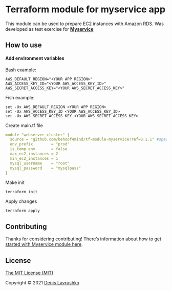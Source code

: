 # Terraform module for myservice app
This module can be used to prepare EC2 instances with Amazon RDS. Was developed as test exercise for [**Myservice**](https://github.com/behoof4mind/myservice)

## How to use
#### Add environment variables
Bash example:
```shell
AWS_DEFAULT_REGION="<YOUR APP REGION>"
AWS_ACCESS_KEY_ID="<YOUR AWS_ACCESS_KEY_ID>"
AWS_SECRET_ACCESS_KEY="<YOUR AWS_SECRET_ACCESS_KEY>"
```
Fish example:
```shell
set -Ux AWS_DEFAULT_REGION <YOUR APP REGION>
set -Ux AWS_ACCESS_KEY_ID <YOUR AWS_ACCESS_KEY_ID>
set -Ux AWS_SECRET_ACCESS_KEY <YOUR AWS_SECRET_ACCESS_KEY>
```

Create main.tf file
```yaml
module "webserver_cluster" {
  source = "github.com/behoof4mind/tf-module-myservice?ref=0.1.1" #specify module version here
  env_prefix        = "prod"
  is_temp_env       = false
  max_ec2_instances = 2
  min_ec2_instances = 1
  mysql_username    = "root"
  mysql_password    = "mysqlpass"
}

```

Make init
```shell
terraform init
```

Apply changes
```shell
terraform apply
```

## Contributing

Thanks for considering contributing! There’s information about how to [get started with Myservice module here](CONTRIBUTING.md).

## License

[The MIT License (MIT)](LICENSE.md)

Copyright © 2021 [Denis Lavrushko](https://dlavrushko.de)